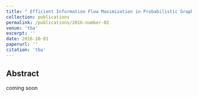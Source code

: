```yaml
---
title: " Efficient Information Flow Maximization in Probabilistic Graphs"
collection: publications
permalink: /publications/2016-number-02
venue: 'tba'
excerpt: ''
date: 2016-10-01
paperurl: ''
citation: 'tba'
---
```


## Abstract
coming soon
